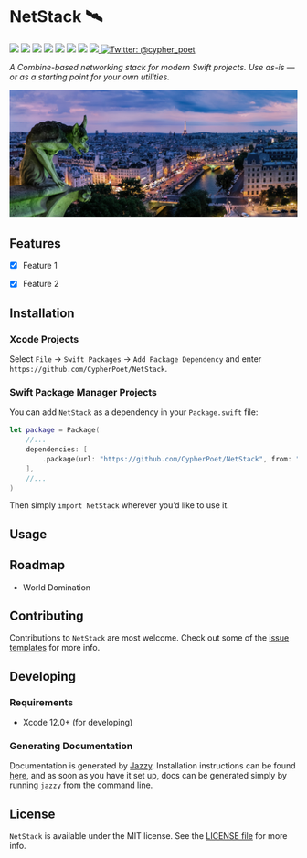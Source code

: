 # NetStack 🛰

<p>
    <img src="https://img.shields.io/badge/Swift-5.3-F06C33.svg" />
    <img src="https://img.shields.io/badge/iOS-13.0+-865EFC.svg" />
    <img src="https://img.shields.io/badge/iPadOS-13.0+-F65EFC.svg" />
    <img src="https://img.shields.io/badge/macOS-10.15+-179AC8.svg" />
    <img src="https://img.shields.io/badge/tvOS-14.0+-41465B.svg" />
    <img src="https://img.shields.io/badge/watchOS-6.0+-1FD67A.svg" />
    <img src="https://img.shields.io/badge/License-MIT-blue.svg" />
    <a href="https://github.com/apple/swift-package-manager">
      <img src="https://img.shields.io/badge/spm-compatible-brightgreen.svg?style=flat" />
    </a>
    <a href="https://twitter.com/cypher_poet">
        <img src="https://img.shields.io/badge/Contact-@cypher_poet-lightgrey.svg?style=flat" alt="Twitter: @cypher_poet" />
    </a>
</p>


<p align="center">

_A Combine-based networking stack for modern Swift projects. Use as-is &mdash; or as a starting point for your own utilities._

<p />


<!-- [[ Header Screenshot ]] -->
![NetStack Header Image](./Resources/Screenshots/header.png)



## Features

- [x] Feature 1
- [x] Feature 2


## Installation

### Xcode Projects

Select `File` -> `Swift Packages` -> `Add Package Dependency` and enter `https://github.com/CypherPoet/NetStack`.


### Swift Package Manager Projects

You can add `NetStack` as a dependency in your `Package.swift` file:

```swift
let package = Package(
    //...
    dependencies: [
        .package(url: "https://github.com/CypherPoet/NetStack", from: "0.1.0"),
    ],
    //...
)
```


Then simply `import NetStack` wherever you’d like to use it.



## Usage



## Roadmap

- World Domination



## Contributing

Contributions to `NetStack` are most welcome. Check out some of the [issue templates](./.github/ISSUE_TEMPLATE/) for more info.



## Developing

### Requirements

- Xcode 12.0+ (for developing)


### Generating Documentation

Documentation is generated by [Jazzy](https://github.com/realm/jazzy). Installation instructions can be found [here](https://github.com/realm/jazzy#installation), and as soon as you have it set up, docs can be generated simply by running `jazzy` from the command line.


## License

`NetStack` is available under the MIT license. See the [LICENSE file](./LICENSE) for more info.
